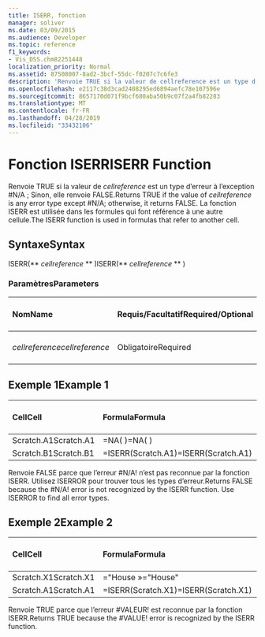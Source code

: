 ```yaml
---
title: ISERR, fonction
manager: soliver
ms.date: 03/09/2015
ms.audience: Developer
ms.topic: reference
f1_keywords:
- Vis_DSS.chm82251448
localization_priority: Normal
ms.assetid: 87508007-8ad2-3bcf-55dc-f0207c7c6fe3
description: 'Renvoie TRUE si la valeur de cellreference est un type d’erreur à l’exception #N/A ; Sinon, elle renvoie FALSE. La fonction ISERR est utilisée dans les formules qui font référence à une autre cellule.'
ms.openlocfilehash: e2117c38d3cad2408295ed6894aefc78e107596e
ms.sourcegitcommit: 8657170d071f9bcf680aba50b9c07f2a4fb82283
ms.translationtype: MT
ms.contentlocale: fr-FR
ms.lasthandoff: 04/28/2019
ms.locfileid: "33432106"
---
```

# <a name="iserr-function"></a><span data-ttu-id="0b3b7-104">Fonction ISERR</span><span class="sxs-lookup"><span data-stu-id="0b3b7-104">ISERR Function</span></span>

<span data-ttu-id="0b3b7-105">Renvoie TRUE si la valeur de  _cellreference_ est un type d’erreur à l’exception #N/A ; Sinon, elle renvoie FALSE.</span><span class="sxs-lookup"><span data-stu-id="0b3b7-105">Returns TRUE if the value of  _cellreference_ is any error type except #N/A; otherwise, it returns FALSE.</span></span> <span data-ttu-id="0b3b7-106">La fonction ISERR est utilisée dans les formules qui font référence à une autre cellule.</span><span class="sxs-lookup"><span data-stu-id="0b3b7-106">The ISERR function is used in formulas that refer to another cell.</span></span> 
  
## <a name="syntax"></a><span data-ttu-id="0b3b7-107">Syntaxe</span><span class="sxs-lookup"><span data-stu-id="0b3b7-107">Syntax</span></span>

<span data-ttu-id="0b3b7-108">ISERR(\*\* *cellreference* \*\* )</span><span class="sxs-lookup"><span data-stu-id="0b3b7-108">ISERR(\*\* *cellreference* \*\* )</span></span> 
  
### <a name="parameters"></a><span data-ttu-id="0b3b7-109">Paramètres</span><span class="sxs-lookup"><span data-stu-id="0b3b7-109">Parameters</span></span>

|<span data-ttu-id="0b3b7-110">**Nom**</span><span class="sxs-lookup"><span data-stu-id="0b3b7-110">**Name**</span></span>|<span data-ttu-id="0b3b7-111">**Requis/Facultatif**</span><span class="sxs-lookup"><span data-stu-id="0b3b7-111">**Required/Optional**</span></span>|<span data-ttu-id="0b3b7-112">**Type de données**</span><span class="sxs-lookup"><span data-stu-id="0b3b7-112">**Data Type**</span></span>|<span data-ttu-id="0b3b7-113">**Description**</span><span class="sxs-lookup"><span data-stu-id="0b3b7-113">**Description**</span></span>|
|:-----|:-----|:-----|:-----|
| <span data-ttu-id="0b3b7-114">_cellreference_</span><span class="sxs-lookup"><span data-stu-id="0b3b7-114">_cellreference_</span></span> <br/> |<span data-ttu-id="0b3b7-115">Obligatoire</span><span class="sxs-lookup"><span data-stu-id="0b3b7-115">Required</span></span>  <br/> |<span data-ttu-id="0b3b7-116">**String**</span><span class="sxs-lookup"><span data-stu-id="0b3b7-116">**String**</span></span> <br/> |<span data-ttu-id="0b3b7-117">Référence à une cellule</span><span class="sxs-lookup"><span data-stu-id="0b3b7-117">Reference to a cell.</span></span>  <br/> |
   
## <a name="example-1"></a><span data-ttu-id="0b3b7-118">Exemple 1</span><span class="sxs-lookup"><span data-stu-id="0b3b7-118">Example 1</span></span>

|<span data-ttu-id="0b3b7-119">**Cell**</span><span class="sxs-lookup"><span data-stu-id="0b3b7-119">**Cell**</span></span>|<span data-ttu-id="0b3b7-120">**Formula**</span><span class="sxs-lookup"><span data-stu-id="0b3b7-120">**Formula**</span></span>|<span data-ttu-id="0b3b7-121">**Valeur renvoyée**</span><span class="sxs-lookup"><span data-stu-id="0b3b7-121">**Value returned**</span></span>|
|:-----|:-----|:-----|
|<span data-ttu-id="0b3b7-122">Scratch.A1</span><span class="sxs-lookup"><span data-stu-id="0b3b7-122">Scratch.A1</span></span>  <br/> |<span data-ttu-id="0b3b7-123">=NA( )</span><span class="sxs-lookup"><span data-stu-id="0b3b7-123">=NA( )</span></span>  <br/> |<span data-ttu-id="0b3b7-124">#N/A!</span><span class="sxs-lookup"><span data-stu-id="0b3b7-124">#N/A!</span></span>  <br/> |
|<span data-ttu-id="0b3b7-125">Scratch.B1</span><span class="sxs-lookup"><span data-stu-id="0b3b7-125">Scratch.B1</span></span>  <br/> |<span data-ttu-id="0b3b7-126">=ISERR(Scratch.A1)</span><span class="sxs-lookup"><span data-stu-id="0b3b7-126">=ISERR(Scratch.A1)</span></span>  <br/> |<span data-ttu-id="0b3b7-127">FALSE</span><span class="sxs-lookup"><span data-stu-id="0b3b7-127">FALSE</span></span>  <br/> |
   
<span data-ttu-id="0b3b7-p103">Renvoie FALSE parce que l’erreur #N/A! n’est pas reconnue par la fonction ISERR. Utilisez ISERROR pour trouver tous les types d’erreur.</span><span class="sxs-lookup"><span data-stu-id="0b3b7-p103">Returns FALSE because the #N/A! error is not recognized by the ISERR function. Use ISERROR to find all error types.</span></span>
  
## <a name="example-2"></a><span data-ttu-id="0b3b7-131">Exemple 2</span><span class="sxs-lookup"><span data-stu-id="0b3b7-131">Example 2</span></span>

|<span data-ttu-id="0b3b7-132">**Cell**</span><span class="sxs-lookup"><span data-stu-id="0b3b7-132">**Cell**</span></span>|<span data-ttu-id="0b3b7-133">**Formula**</span><span class="sxs-lookup"><span data-stu-id="0b3b7-133">**Formula**</span></span>|<span data-ttu-id="0b3b7-134">**Valeur renvoyée**</span><span class="sxs-lookup"><span data-stu-id="0b3b7-134">**Value returned**</span></span>|
|:-----|:-----|:-----|
|<span data-ttu-id="0b3b7-135">Scratch.X1</span><span class="sxs-lookup"><span data-stu-id="0b3b7-135">Scratch.X1</span></span>  <br/> |<span data-ttu-id="0b3b7-136">="House »</span><span class="sxs-lookup"><span data-stu-id="0b3b7-136">="House"</span></span>  <br/> |<span data-ttu-id="0b3b7-137">#VALUE!</span><span class="sxs-lookup"><span data-stu-id="0b3b7-137">#VALUE!</span></span>  <br/> |
|<span data-ttu-id="0b3b7-138">Scratch.A1</span><span class="sxs-lookup"><span data-stu-id="0b3b7-138">Scratch.A1</span></span>  <br/> |<span data-ttu-id="0b3b7-139">=ISERR(Scratch.X1)</span><span class="sxs-lookup"><span data-stu-id="0b3b7-139">=ISERR(Scratch.X1)</span></span>  <br/> |<span data-ttu-id="0b3b7-140">TRUE</span><span class="sxs-lookup"><span data-stu-id="0b3b7-140">TRUE</span></span>  <br/> |
   
<span data-ttu-id="0b3b7-p104">Renvoie TRUE parce que l’erreur #VALEUR! est reconnue par la fonction ISERR.</span><span class="sxs-lookup"><span data-stu-id="0b3b7-p104">Returns TRUE because the #VALUE! error is recognized by the ISERR function.</span></span>
  

